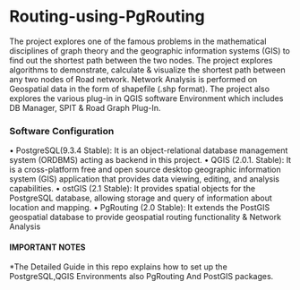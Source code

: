 Routing-using-PgRouting
=======================
The project explores one of the famous problems in the mathematical disciplines of graph theory and the geographic information systems (GIS) to find out the shortest path between the two nodes. The project explores algorithms to demonstrate, calculate & visualize the shortest path between any two nodes of Road network. Network Analysis is performed on Geospatial data in the form of shapefile (.shp format).
The project also explores the various plug-in in QGIS software Environment which includes DB Manager, SPIT & Road Graph Plug-In. 
### Software Configuration
       
•	PostgreSQL(9.3.4 Stable): It is an object-relational database management system (ORDBMS) acting as backend in this                                        project.
•	QGIS (2.0.1. Stable): It is a cross-platform free and open source desktop geographic information system (GIS) application that provides data viewing, editing, and analysis capabilities.
•	ostGIS (2.1 Stable): It provides spatial objects for the PostgreSQL database, allowing storage and query of information about location and mapping.
•	PgRouting (2.0 Stable): It extends the PostGIS  geospatial database to provide geospatial routing functionality & Network Analysis




#### IMPORTANT NOTES ####
*The Detailed Guide in this repo explains how to set up the PostgreSQL,QGIS Environments also PgRouting And PostGIS packages.
